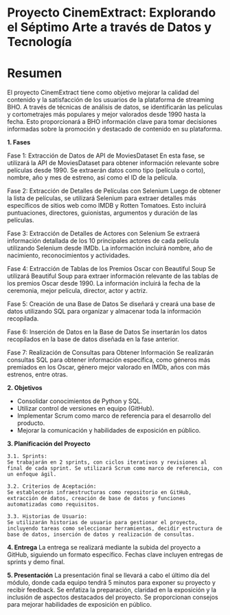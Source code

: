 # Proyecto CinemExtract: Explorando el Séptimo Arte a través de Datos y Tecnología

# Resumen
El proyecto CinemExtract tiene como objetivo mejorar la calidad del contenido y la satisfacción de los usuarios de la plataforma de streaming BHO. A través de técnicas de análisis de datos, se identificarán las películas y cortometrajes más populares y mejor valorados desde 1990 hasta la fecha. Esto proporcionará a BHO información clave para tomar decisiones informadas sobre la promoción y destacado de contenido en su plataforma.

**1. Fases**

Fase 1: Extracción de Datos de API de MoviesDataset
En esta fase, se utilizará la API de MoviesDataset para obtener información relevante sobre películas desde 1990. Se extraerán datos como tipo (película o corto), nombre, año y mes de estreno, así como el ID de la película.

Fase 2: Extracción de Detalles de Películas con Selenium
Luego de obtener la lista de películas, se utilizará Selenium para extraer detalles más específicos de sitios web como IMDB y Rotten Tomatoes. Esto incluirá puntuaciones, directores, guionistas, argumentos y duración de las películas.

Fase 3: Extracción de Detalles de Actores con Selenium
Se extraerá información detallada de los 10 principales actores de cada película utilizando Selenium desde IMDb. La información incluirá nombre, año de nacimiento, reconocimientos y actividades.

Fase 4: Extracción de Tablas de los Premios Oscar con Beautiful Soup
Se utilizará Beautiful Soup para extraer información relevante de las tablas de los premios Oscar desde 1990. La información incluirá la fecha de la ceremonia, mejor película, director, actor y actriz.

Fase 5: Creación de una Base de Datos
Se diseñará y creará una base de datos utilizando SQL para organizar y almacenar toda la información recopilada.

Fase 6: Inserción de Datos en la Base de Datos
Se insertarán los datos recopilados en la base de datos diseñada en la fase anterior.

Fase 7: Realización de Consultas para Obtener Información
Se realizarán consultas SQL para obtener información específica, como géneros más premiados en los Oscar, género mejor valorado en IMDb, años con más estrenos, entre otras.


**2. Objetivos**
- Consolidar conocimientos de Python y SQL.
- Utilizar control de versiones en equipo (GitHub).
- Implementar Scrum como marco de referencia para el desarrollo del producto.
- Mejorar la comunicación y habilidades de exposición en público.

**3. Planificación del Proyecto**
    
    3.1. Sprints: 
    Se trabajarán en 2 sprints, con ciclos iterativos y revisiones al final de cada sprint. Se utilizará Scrum como marco de referencia, con un enfoque ágil.
    
    3.2. Criterios de Aceptación: 
    Se establecerán infraestructuras como repositorio en GitHub, extracción de datos, creación de base de datos y funciones automatizadas como requisitos.
    
    3.3. Historias de Usuario: 
    Se utilizarán historias de usuario para gestionar el proyecto, incluyendo tareas como seleccionar herramientas, decidir estructura de base de datos, inserción de datos y realización de consultas.

**4. Entrega**
La entrega se realizará mediante la subida del proyecto a GitHub, siguiendo un formato específico. Fechas clave incluyen entregas de sprints y demo final.

**5. Presentación**
La presentación final se llevará a cabo el último día del módulo, donde cada equipo tendrá 5 minutos para exponer su proyecto y recibir feedback. Se enfatiza la preparación, claridad en la exposición y la inclusión de aspectos destacados del proyecto. Se proporcionan consejos para mejorar habilidades de exposición en público.

